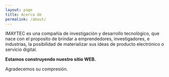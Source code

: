 ```yaml
---
layout: page
title: Acerca de
permalink: /about/
---
```


IMAYTEC es una compañía de investigación y desarrollo tecnológico, que nace con el proposito de brindar a emprendedores, investigadores, e industrias, la posibilidad de materializar sus ideas de producto electrónico o servicio digital.

**Estamos construyendo nuestro sitio WEB.**

Agradecemos su compresión.
